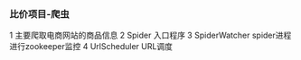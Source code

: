 ### 比价项目-爬虫
 1 主要爬取电商网站的商品信息
 2 Spider 入口程序
 3 SpiderWatcher spider进程进行zookeeper监控
 4 UrlScheduler URL调度
